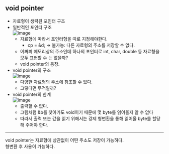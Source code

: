 ## void pointer
  * 자료형이 생략된 포인터 구조
  * 일반적인 포인터 구조</br>
    ![image](https://user-images.githubusercontent.com/98008421/168040190-81fa211e-9962-4e08-a72f-77cba113a1f0.png)</br>
    - 자료형에 따라서 포인터형을 따로 지정해야한다.
      + cp = &d;  -> 불가능: 다른 자료형의 주소를 저장할 수 없다.
    - 어짜피 메모리상의 주소인데 하나의 포인터로 int, char, double 등 자료형을 모두 표현할 수 는 없을까? 
    - void pointer의 등장.
  * void pointer의 구조</br>
    ![image](https://user-images.githubusercontent.com/98008421/168041450-9d4f8f4e-13a9-4a4b-9cef-de8c74b32caa.png)</br>
    - 다양한 자료형의 주소에 참조할 수 있다.
    - 그렇다면 무적일까?
  * void pointer의 한계</br>
   ![image](https://user-images.githubusercontent.com/98008421/168042817-7891c127-f600-41b3-a270-e89f1011892a.png)</br>
    - 출력할 수 없다.
    - 그림처럼 &b를 찾아가도 void이기 때문에 몇 byte를 읽어올지 알 수 없다
    - 따라서 출력 또는 값을 읽기 위해서는 강제 형변환을 통해 읽어올 byte를 할당해 주어야 한다.
---
void pointer는 자료형에 상관없이 어떤 주소도 저장이 가능하다.</br>
형변환 후 사용이 가능하다.</br>
